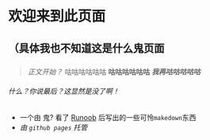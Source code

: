 # 欢迎来到此页面
## （具体我也不知道这是什么鬼页面
### 
> *正文开始？*  咕咕咕咕咕咕  **咕咕咕咕咕咕** ***我再咕咕咕咕咕***
###### 什么？你说最后？这显然是没了啊！

* 一个由 鬼? 看了 [Runoob](https://www.runoob.com) 后写出的一些可怜`makedown`东西
* *由 `github pages` 托管*

